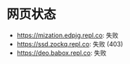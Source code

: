 # 网页状态
- https://mization.edpjg.repl.co: 失败
- https://ssd.zockq.repl.co: 失败 (403)
- https://deo.babox.repl.co: 失败
